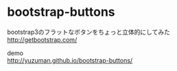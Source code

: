 bootstrap-buttons
=================
bootstrap3のフラットなボタンをちょっと立体的にしてみた  
http://getbootstrap.com/


demo  
http://yuzuman.github.io/bootstrap-buttons/
